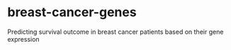 # breast-cancer-genes
Predicting survival outcome in breast cancer patients based on their gene expression
